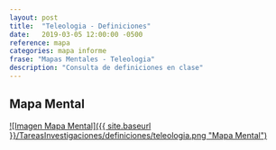 ```yaml
---
layout: post
title:  "Teleologia - Definiciones"
date:   2019-03-05 12:00:00 -0500
reference: mapa
categories: mapa informe
frase: "Mapas Mentales - Teleologia"
description: "Consulta de definiciones en clase"
---
```

## Mapa Mental
<a href="{{ site.baseurl }}/TareasInvestigaciones/definiciones/teleologia.png">![Imagen Mapa Mental]({{ site.baseurl }}/TareasInvestigaciones/definiciones/teleologia.png "Mapa Mental")</a>
